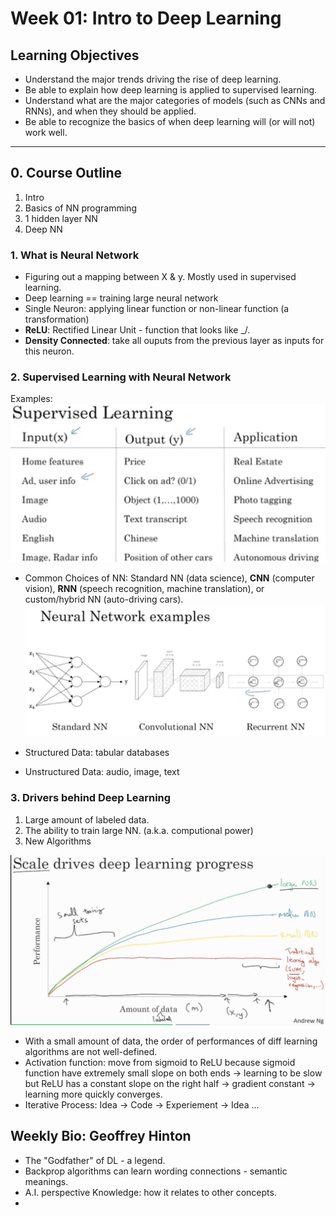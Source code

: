 # Week 01: Intro to Deep Learning

## Learning Objectives 
* Understand the major trends driving the rise of deep learning.
* Be able to explain how deep learning is applied to supervised learning.
* Understand what are the major categories of models (such as CNNs and RNNs), and when they should be applied.
* Be able to recognize the basics of when deep learning will (or will not) work well.

<hr>

## 0. Course Outline
1. Intro 
2. Basics of NN programming 
3. 1 hidden layer NN
4. Deep NN
 
### 1. What is Neural Network
* Figuring out a mapping between X & y. Mostly used in supervised learning. 
* Deep learning == training large neural network
* Single Neuron: applying linear function or non-linear function (a transformation)
* __ReLU__: Rectified Linear Unit - function that looks like _/.
* __Density Connected__: take all ouputs from the previous layer as inputs for this neuron. 

### 2. Supervised Learning with Neural Network
Examples: ![](./img/wk01_SL_examples.png) 

* Common Choices of NN: Standard NN (data science), __CNN__ (computer vision), __RNN__ (speech recognition, machine translation), or custom/hybrid NN (auto-driving cars).
![](./img/wk01_NN_examples.png)

* Structured Data: tabular databases 
* Unstructured Data: audio, image, text 

### 3. Drivers behind Deep Learning 
1. Large amount of labeled data. 
2. The ability to train large NN. (a.k.a. computional power) 
3. New Algorithms

![](./img/wk01_NN_vs_data.png)

* With a small amount of data, the order of performances of diff learning algorithms are not well-defined. 
* Activation function: move from sigmoid to ReLU because sigmoid function have extremely small slope on both ends -> learning to be slow but ReLU has a constant slope on the right half -> gradient constant -> learning more quickly converges. 
* Iterative Process: Idea -> Code -> Experiement -> Idea ...

## Weekly Bio: Geoffrey Hinton
* The "Godfather" of DL - a legend. 
* Backprop algorithms can learn wording connections - semantic meanings. 
* A.I. perspective Knowledge: how it relates to other concepts. 
* 